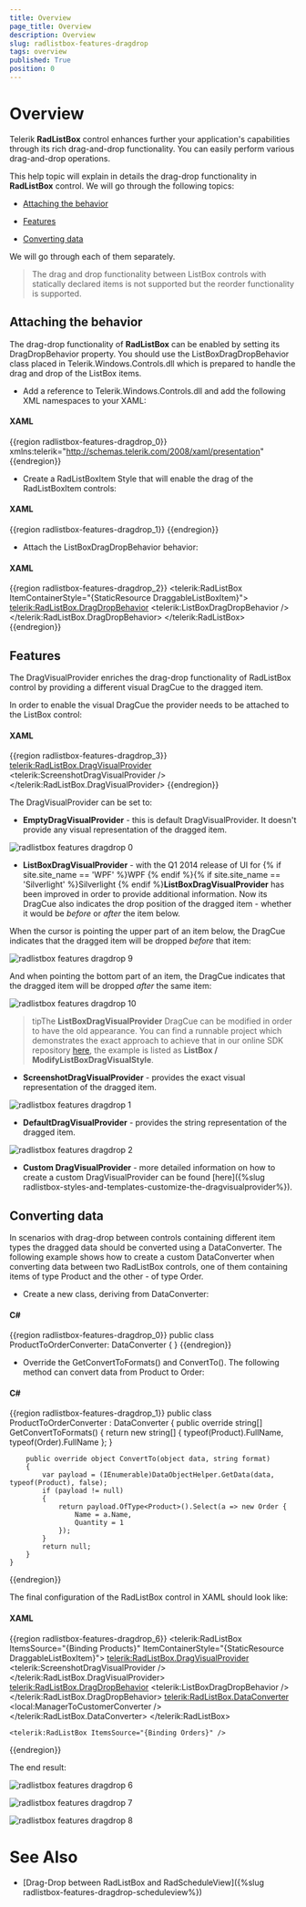 ```yaml
---
title: Overview
page_title: Overview
description: Overview
slug: radlistbox-features-dragdrop
tags: overview
published: True
position: 0
---
```


# Overview

Telerik __RadListBox__ control enhances further your application's capabilities through its rich drag-and-drop functionality. You can easily perform various drag-and-drop operations.      

This help topic will explain in details the drag-drop functionality in __RadListBox__ control. We will go through the following topics:      

* [Attaching the behavior](#attaching-the-behavior)

* [Features](#features)

* [Converting data](#converting-data)

We will go through each of them separately.

>The drag and drop functionality between ListBox controls with statically declared items is not supported but the reorder functionality is supported.        

## Attaching the behavior

The drag-drop functionality of __RadListBox__ can be enabled by setting its DragDropBehavior property. You should use the ListBoxDragDropBehavior class placed in Telerik.Windows.Controls.dll which is prepared to handle the drag and drop of the ListBox items.        

* Add a reference to Telerik.Windows.Controls.dll and add the following XML namespaces to your XAML:

#### __XAML__

{{region radlistbox-features-dragdrop_0}}
	xmlns:telerik="http://schemas.telerik.com/2008/xaml/presentation"
{{endregion}}

* Create a RadListBoxItem Style that will enable the drag of the RadListBoxItem controls:

#### __XAML__

{{region radlistbox-features-dragdrop_1}}
	<Style x:Key="DraggableListBoxItem" TargetType="telerik:RadListBoxItem">
		<Setter Property="telerik:DragDropManager.AllowCapturedDrag" Value="True" />
	</Style>
{{endregion}}

* Attach the ListBoxDragDropBehavior behavior:

#### __XAML__

{{region radlistbox-features-dragdrop_2}}
	<telerik:RadListBox ItemContainerStyle="{StaticResource DraggableListBoxItem}">
		<telerik:RadListBox.DragDropBehavior>
			<telerik:ListBoxDragDropBehavior />
		</telerik:RadListBox.DragDropBehavior>
	</telerik:RadListBox>
{{endregion}}

## Features

The DragVisualProvider enriches the drag-drop functionality of RadListBox control by providing a different visual DragCue to the dragged item.

In order to enable the visual DragCue the provider needs to be attached to the ListBox control:        

#### __XAML__

{{region radlistbox-features-dragdrop_3}}
	<telerik:RadListBox.DragVisualProvider>
		<telerik:ScreenshotDragVisualProvider />
	</telerik:RadListBox.DragVisualProvider>
{{endregion}}

The DragVisualProvider can be set to:

* __EmptyDragVisualProvider__ - this is default DragVisualProvider. It doesn't provide any visual representation of the dragged item.

![radlistbox features dragdrop 0](images/radlistbox_features_dragdrop_0.png)

* __ListBoxDragVisualProvider__ - with the Q1 2014 release of UI for {% if site.site_name == 'WPF' %}WPF {% endif %}{% if site.site_name == 'Silverlight' %}Silverlight {% endif %}__ListBoxDragVisualProvider__ has been improved in order to provide additional information. Now its DragCue also indicates the drop position of the dragged item - whether it would be *before* or *after* the item below.

When the cursor is pointing the upper part of an item below, the DragCue indicates that the dragged item will be dropped *before* that item:

![radlistbox features dragdrop 9](images/radlistbox_features_dragdrop_9.png)

And when pointing the bottom part of an item, the DragCue indicates that the dragged item will be dropped *after* the same item:

![radlistbox features dragdrop 10](images/radlistbox_features_dragdrop_10.png)

>tipThe __ListBoxDragVisualProvider__ DragCue can be modified in order to have the old appearance. You can find a runnable project which demonstrates the exact approach to achieve that in our online SDK repository [here](https://github.com/telerik/xaml-sdk), the example is listed as __ListBox / ModifyListBoxDragVisualStyle__.              

* __ScreenshotDragVisualProvider__ - provides the exact visual representation of the dragged item.

![radlistbox features dragdrop 1](images/radlistbox_features_dragdrop_1.png)

* __DefaultDragVisualProvider__ - provides the string representation of the dragged item.

![radlistbox features dragdrop 2](images/radlistbox_features_dragdrop_2.png)

* __Custom DragVisualProvider__ - more detailed information on how to create a custom DragVisualProvider can be found [here]({%slug radlistbox-styles-and-templates-customize-the-dragvisualprovider%}).            

## Converting data

In scenarios with drag-drop between controls containing different item types the dragged data should be converted using a DataConverter. The following example shows how to create a custom DataConverter when converting data between two RadListBox controls, one of them containing items of type Product and the other - of type Order.

* Create a new class, deriving from DataConverter:

#### __C#__

{{region radlistbox-features-dragdrop_0}}
	public class ProductToOrderConverter: DataConverter
	{
	}
{{endregion}}

* Override the GetConvertToFormats() and ConvertTo(). The following method can convert data from Product to Order:

#### __C#__

{{region radlistbox-features-dragdrop_1}}
	public class ProductToOrderConverter : DataConverter
	{
		public override string[] GetConvertToFormats()
		{
			return new string[] { typeof(Product).FullName, typeof(Order).FullName };
		}
	
		public override object ConvertTo(object data, string format)
		{
			var payload = (IEnumerable)DataObjectHelper.GetData(data, typeof(Product), false);
			if (payload != null)
			{
				return payload.OfType<Product>().Select(a => new Order {
					Name = a.Name,
					Quantity = 1
				});
			}
			return null;
		}
	}
{{endregion}}

The final configuration of the RadListBox control in XAML should look like:

#### __XAML__

{{region radlistbox-features-dragdrop_6}}
	<telerik:RadListBox ItemsSource="{Binding Products}" ItemContainerStyle="{StaticResource DraggableListBoxItem}">
		<telerik:RadListBox.DragVisualProvider>
			<telerik:ScreenshotDragVisualProvider />
		</telerik:RadListBox.DragVisualProvider>
		<telerik:RadListBox.DragDropBehavior>
			<telerik:ListBoxDragDropBehavior />
		</telerik:RadListBox.DragDropBehavior>
		<telerik:RadListBox.DataConverter>
			<local:ManagerToCustomerConverter />
		</telerik:RadListBox.DataConverter>
	</telerik:RadListBox>
	
	<telerik:RadListBox ItemsSource="{Binding Orders}" />
{{endregion}}

The end result:

![radlistbox features dragdrop 6](images/radlistbox_features_dragdrop_6.png)

![radlistbox features dragdrop 7](images/radlistbox_features_dragdrop_7.png)

![radlistbox features dragdrop 8](images/radlistbox_features_dragdrop_8.png)

# See Also

 * [Drag-Drop between RadListBox and RadScheduleView]({%slug radlistbox-features-dragdrop-scheduleview%})
